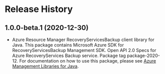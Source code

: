 # Release History

## 1.0.0-beta.1 (2020-12-30)

- Azure Resource Manager RecoveryServicesBackup client library for Java. This package contains Microsoft Azure SDK for RecoveryServicesBackup Management SDK. Open API 2.0 Specs for Azure RecoveryServices Backup service. Package tag package-2020-12. For documentation on how to use this package, please see [Azure Management Libraries for Java](https://aka.ms/azsdk/java/mgmt).